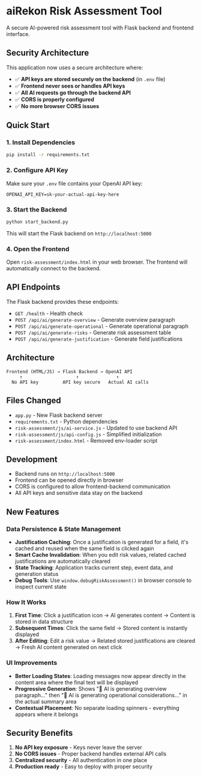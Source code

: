 # aiRekon Risk Assessment Tool

A secure AI-powered risk assessment tool with Flask backend and frontend interface.

## Security Architecture

This application now uses a secure architecture where:
- ✅ **API keys are stored securely on the backend** (in `.env` file)
- ✅ **Frontend never sees or handles API keys**
- ✅ **All AI requests go through the backend API**
- ✅ **CORS is properly configured**
- ✅ **No more browser CORS issues**

## Quick Start

### 1. Install Dependencies

```bash
pip install -r requirements.txt
```

### 2. Configure API Key

Make sure your `.env` file contains your OpenAI API key:

```
OPENAI_API_KEY=sk-your-actual-api-key-here
```

### 3. Start the Backend

```bash
python start_backend.py
```

This will start the Flask backend on `http://localhost:5000`

### 4. Open the Frontend

Open `risk-assessment/index.html` in your web browser. The frontend will automatically connect to the backend.

## API Endpoints

The Flask backend provides these endpoints:

- `GET /health` - Health check
- `POST /api/ai/generate-overview` - Generate overview paragraph
- `POST /api/ai/generate-operational` - Generate operational paragraph  
- `POST /api/ai/generate-risks` - Generate risk assessment table
- `POST /api/ai/generate-justification` - Generate field justifications

## Architecture

```
Frontend (HTML/JS) → Flask Backend → OpenAI API
     ↑                    ↑              ↑
  No API key         API key secure   Actual AI calls
```

## Files Changed

- `app.py` - New Flask backend server
- `requirements.txt` - Python dependencies
- `risk-assessment/js/ai-service.js` - Updated to use backend API
- `risk-assessment/js/api-config.js` - Simplified initialization
- `risk-assessment/index.html` - Removed env-loader script

## Development

- Backend runs on `http://localhost:5000`
- Frontend can be opened directly in browser
- CORS is configured to allow frontend-backend communication
- All API keys and sensitive data stay on the backend

## New Features

### Data Persistence & State Management

- **Justification Caching**: Once a justification is generated for a field, it's cached and reused when the same field is clicked again
- **Smart Cache Invalidation**: When you edit risk values, related cached justifications are automatically cleared
- **State Tracking**: Application tracks current step, event data, and generation status
- **Debug Tools**: Use `window.debugRiskAssessment()` in browser console to inspect current state

### How It Works

1. **First Time**: Click a justification icon → AI generates content → Content is stored in data structure
2. **Subsequent Times**: Click the same field → Stored content is instantly displayed
3. **After Editing**: Edit a risk value → Related stored justifications are cleared → Fresh AI content generated on next click

### UI Improvements

- **Better Loading States**: Loading messages now appear directly in the content area where the final text will be displayed
- **Progressive Generation**: Shows "🤖 AI is generating overview paragraph..." then "🤖 AI is generating operational considerations..." in the actual summary area
- **Contextual Placement**: No separate loading spinners - everything appears where it belongs

## Security Benefits

1. **No API key exposure** - Keys never leave the server
2. **No CORS issues** - Proper backend handles external API calls
3. **Centralized security** - All authentication in one place
4. **Production ready** - Easy to deploy with proper security
